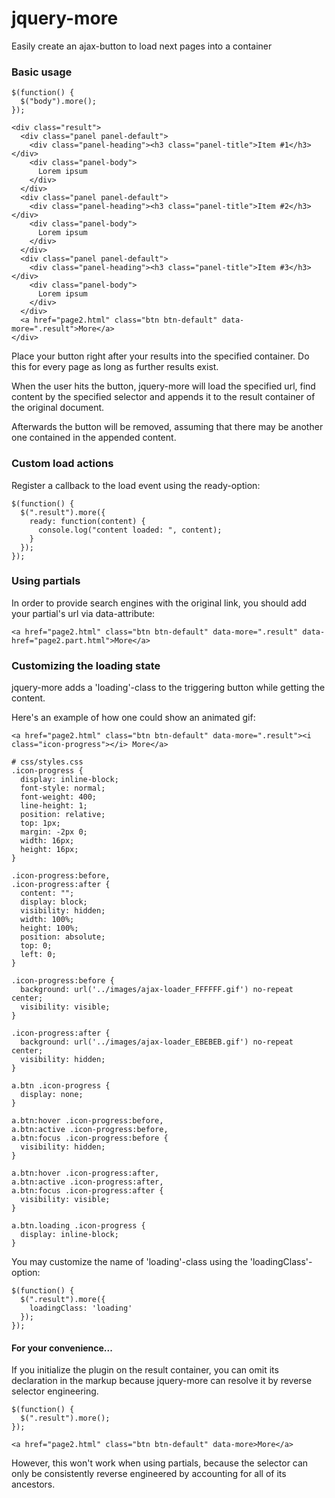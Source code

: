 jquery-more
===========

Easily create an ajax-button to load next pages into a container


### Basic usage

```
$(function() {
  $("body").more();
});
```

```
<div class="result">
  <div class="panel panel-default">
    <div class="panel-heading"><h3 class="panel-title">Item #1</h3></div>
    <div class="panel-body">
      Lorem ipsum
    </div>
  </div>
  <div class="panel panel-default">
    <div class="panel-heading"><h3 class="panel-title">Item #2</h3></div>
    <div class="panel-body">
      Lorem ipsum
    </div>
  </div>
  <div class="panel panel-default">
    <div class="panel-heading"><h3 class="panel-title">Item #3</h3></div>
    <div class="panel-body">
      Lorem ipsum
    </div>
  </div>
  <a href="page2.html" class="btn btn-default" data-more=".result">More</a>
</div>
```

Place your button right after your results into the specified container. 
Do this for every page as long as further results exist.

When the user hits the button, jquery-more will load the specified url, find content by the specified selector and appends it to the result container of the original document.

Afterwards the button will be removed, assuming that there may be another one contained in the appended content. 

### Custom load actions
Register a callback to the load event using the ready-option:
```
$(function() {
  $(".result").more({
    ready: function(content) {
      console.log("content loaded: ", content);
    }
  });
});
```

### Using partials

In order to provide search engines with the original link, you should add your partial's url via data-attribute:
```
<a href="page2.html" class="btn btn-default" data-more=".result" data-href="page2.part.html">More</a>
```

### Customizing the loading state

jquery-more adds a 'loading'-class to the triggering button while getting the content.

Here's an example of how one could show an animated gif:

```
<a href="page2.html" class="btn btn-default" data-more=".result"><i class="icon-progress"></i> More</a>
```

```
# css/styles.css
.icon-progress {
  display: inline-block;
  font-style: normal;
  font-weight: 400;
  line-height: 1;
  position: relative;
  top: 1px;
  margin: -2px 0;
  width: 16px;
  height: 16px;
}

.icon-progress:before, 
.icon-progress:after {
  content: "";
  display: block;
  visibility: hidden;
  width: 100%;
  height: 100%;
  position: absolute;
  top: 0;
  left: 0;
}

.icon-progress:before {
  background: url('../images/ajax-loader_FFFFFF.gif') no-repeat center;
  visibility: visible;
}

.icon-progress:after {
  background: url('../images/ajax-loader_EBEBEB.gif') no-repeat center;
  visibility: hidden;
}

a.btn .icon-progress {
  display: none;
}

a.btn:hover .icon-progress:before, 
a.btn:active .icon-progress:before, 
a.btn:focus .icon-progress:before {
  visibility: hidden;
}

a.btn:hover .icon-progress:after, 
a.btn:active .icon-progress:after, 
a.btn:focus .icon-progress:after {
  visibility: visible;
}

a.btn.loading .icon-progress {
  display: inline-block;
}
```


You may customize the name of 'loading'-class using the 'loadingClass'-option:
```
$(function() {
  $(".result").more({
    loadingClass: 'loading'
  });
});
```

#### For your convenience...
If you initialize the plugin on the result container, you can omit its declaration in the markup because jquery-more can resolve it by reverse selector engineering.
```
$(function() {
  $(".result").more();
});
```

```
<a href="page2.html" class="btn btn-default" data-more>More</a>
```
However, this won't work when using partials, because the selector can only be consistently reverse engineered by accounting for all of its ancestors.

